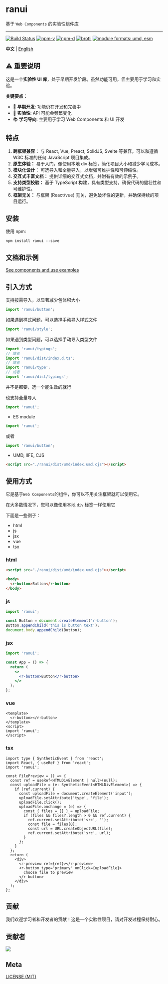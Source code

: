 # ranui

基于 `Web Components` 的实验性组件库

---

<a href="https://github.com/chaxus/ran"><img src="https://img.shields.io/github/actions/workflow/status/chaxus/ran/ci.yml" alt="Build Status"></a>
<a href="https://github.com/chaxus/ran"><img src="https://img.shields.io/npm/v/ranui.svg" alt="npm-v"></a>
<a href="https://github.com/chaxus/ran"><img src="https://img.shields.io/npm/dt/ranui.svg" alt="npm-d"></a>
<a href="https://github.com/chaxus/ran"><img src="https://img.badgesize.io/https:/unpkg.com/ranui/dist/umd/shadowless/shadowless.umd.cjs?label=brotli&compression=brotli" alt="brotli"></a>
<a href="https://github.com/chaxus/ran"><img src="https://img.shields.io/badge/module%20formats-umd%2C%20esm-green.svg" alt="module formats: umd, esm"></a>

**中文** | [English](./readme.md)

## ⚠️ 重要说明

这是一个**实验性 UI 库**，处于早期开发阶段。虽然功能可用，但主要用于学习和实验。

**关键要点：**

- 🚧 **早期开发**: 功能仍在开发和完善中
- 🧪 **实验性**: API 可能会频繁变化
- 📚 **学习导向**: 主要用于学习 Web Components 和 UI 开发

## 特点

1. **跨框架兼容：** 与 React, Vue, Preact, SolidJS, Svelte 等兼容。可以和遵循 W3C 标准的任何 JavaScript 项目集成。
2. **原生体验：** 易于入门，像使用本地 div 标签，简化项目大小和减少学习成本。
3. **模块化设计：** 可选导入和全量导入，以增强可维护性和可伸缩性。
4. **交互式丰富文档：** 提供详细的交互式文档，并附有有效的示例子。
5. **支持类型校验：** 基于 TypeScript 构建，具有类型支持，确保代码的健壮性和可维护性。
6. **框架无关：** 与框架 (React/vue) 无关，避免破坏性的更新，并确保持续的项目运行。

## 安装

使用 npm:

```console
npm install ranui --save
```

## 文档和示例

[See components and use examples](https://chaxus.github.io/ran/cn/src/ranui/)

## 引入方式

支持按需导入，以显著减少包体积大小

```js
import 'ranui/button';
```

如果遇到样式问题，可以选择手动导入样式文件

```js
import 'ranui/style';
```

如果遇到类型问题，可以选择手动导入类型文件

```ts
import 'ranui/typings';
// 或者
import 'ranui/dist/index.d.ts';
// 或者
import 'ranui/type';
// 或者
import 'ranui/dist/typings';
```

并不是都要，选一个能生效的就行

也支持全量导入

```ts
import 'ranui';
```

- ES module

```js
import 'ranui';
```

或者

```js
import 'ranui/button';
```

- UMD, IIFE, CJS

```html
<script src="./ranui/dist/umd/index.umd.cjs"></script>
```

## 使用方式

它是基于`Web Components`的组件，你可以不用关注框架就可以使用它。

在大多数情况下，您可以像使用本地 `div` 标签一样使用它

下面是一些例子：

- html
- js
- jsx
- vue
- tsx

### html

```html
<script src="./ranui/dist/umd/index.umd.cjs"></script>

<body>
  <r-button>Button</r-button>
</body>
```

### js

```js
import 'ranui';

const Button = document.createElement('r-button');
Button.appendChild('this is button text');
document.body.appendChild(Button);
```

### jsx

```jsx
import 'ranui';

const App = () => {
  return (
    <>
      <r-button>Button</r-button>
    </>
  );
};
```

### vue

```vue
<template>
  <r-button></r-button>
</template>
<script>
import 'ranui';
</script>
```

### tsx

```tsx
import type { SyntheticEvent } from 'react';
import React, { useRef } from 'react';
import 'ranui';

const FilePreview = () => {
  const ref = useRef<HTMLDivElement | null>(null);
  const uploadFile = (e: SyntheticEvent<HTMLDivElement>) => {
    if (ref.current) {
      const uploadFile = document.createElement('input');
      uploadFile.setAttribute('type', 'file');
      uploadFile.click();
      uploadFile.onchange = (e) => {
        const { files = [] } = uploadFile;
        if (files && files?.length > 0 && ref.current) {
          ref.current.setAttribute('src', '');
          const file = files[0];
          const url = URL.createObjectURL(file);
          ref.current.setAttribute('src', url);
        }
      };
    }
  };
  return (
    <div>
      <r-preview ref={ref}></r-preview>
      <r-button type="primary" onClick={uploadFile}>
        choose file to preview
      </r-button>
    </div>
  );
};
```

## 贡献

我们欢迎学习者和开发者的贡献！这是一个实验性项目，请对开发过程保持耐心。

## 贡献者

<a href="https://github.com/chaxus/ran/graphs/contributors">
  <img src="https://contrib.rocks/image?repo=chaxus/ran" />
</a>

## Meta

[LICENSE (MIT)](/LICENSE)
